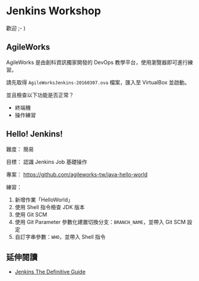 # Jenkins Workshop

歡迎 ;- )

## AgileWorks

AgileWorks 是由創科資訊獨家開發的 DevOps 教學平台，使用瀏覽器即可進行練習。

請先取得 `AgileWorksJenkins-20160307.ova` 檔案，匯入至 VirtualBox 並啟動。

並且檢查以下功能是否正常？

* 終端機
* 操作練習

## Hello! Jenkins!

難度：
簡易

目標：
認識 Jenkins Job 基礎操作

專案：
https://github.com/agileworks-tw/java-hello-world

練習：

1. 新增作業「HelloWorld」
2. 使用 Shell 指令檢查 JDK 版本
3. 使用 Git SCM
4. 使用 Git Parameter 參數化建置切換分支：`BRANCH_NAME`，並帶入 Git SCM 設定
5. 自訂字串參數：`WHO`，並帶入 Shell 指令

## 延伸閱讀

* [Jenkins The Definitive Guide](http://www.bogotobogo.com/DevOps/Jenkins/images/Intro_install/jenkins-the-definitive-guide.pdf)

